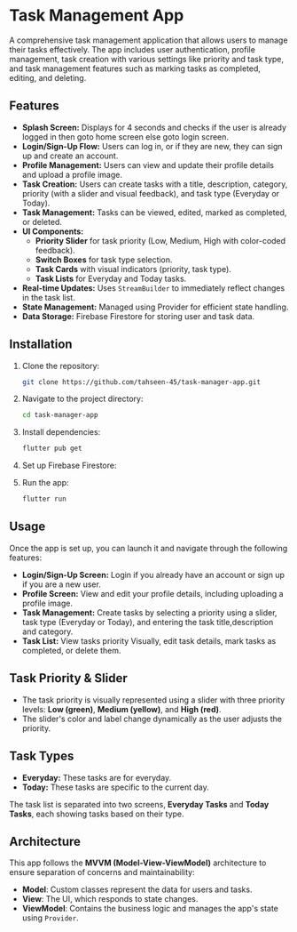 # Task Management App

A comprehensive task management application that allows users to manage their tasks effectively. The app includes user authentication, profile management, task creation with various settings like priority and task type, and task management features such as marking tasks as completed, editing, and deleting.

## Features

- **Splash Screen:** Displays for 4 seconds and checks if the user is already logged in then goto home screen else goto login screen.
- **Login/Sign-Up Flow:** Users can log in, or if they are new, they can sign up and create an account.
- **Profile Management:** Users can view and update their profile details and upload a profile image.
- **Task Creation:** Users can create tasks with a title, description, category, priority (with a slider and visual feedback), and task type (Everyday or Today).
- **Task Management:** Tasks can be viewed, edited, marked as completed, or deleted.
- **UI Components:**
  - **Priority Slider** for task priority (Low, Medium, High with color-coded feedback).
  - **Switch Boxes** for task type selection.
  - **Task Cards** with visual indicators (priority, task type).
  - **Task Lists** for Everyday and Today tasks.
- **Real-time Updates:** Uses `StreamBuilder` to immediately reflect changes in the task list.
- **State Management:** Managed using Provider for efficient state handling.
- **Data Storage:** Firebase Firestore for storing user and task data.

## Installation

1. Clone the repository:
    ```bash
    git clone https://github.com/tahseen-45/task-manager-app.git
    ```

2. Navigate to the project directory:
    ```bash
    cd task-manager-app
    ```

3. Install dependencies:
    ```bash
    flutter pub get
    ```

4. Set up Firebase Firestore:


5. Run the app:
    ```bash
    flutter run
    ```

## Usage

Once the app is set up, you can launch it and navigate through the following features:

- **Login/Sign-Up Screen:** Login if you already have an account or sign up if you are a new user.
- **Profile Screen:** View and edit your profile details, including uploading a profile image.
- **Task Management:** Create tasks by selecting a priority using a slider, task type (Everyday or Today), and entering the task title,description and category.
- **Task List:** View tasks priority Visually, edit task details, mark tasks as completed, or delete them.

## Task Priority & Slider

- The task priority is visually represented using a slider with three priority levels: **Low (green)**, **Medium (yellow)**, and **High (red)**.
- The slider's color and label change dynamically as the user adjusts the priority.

## Task Types

- **Everyday:** These tasks are for everyday.
- **Today:** These tasks are specific to the current day.

The task list is separated into two screens, **Everyday Tasks** and **Today Tasks**, each showing tasks based on their type.

## Architecture

This app follows the **MVVM (Model-View-ViewModel)** architecture to ensure separation of concerns and maintainability:

- **Model**: Custom classes represent the data for users and tasks.
- **View**: The UI, which responds to state changes.
- **ViewModel**: Contains the business logic and manages the app's state using `Provider`.
